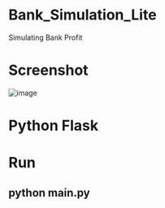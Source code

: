 # Bank_Simulation_Lite
 Simulating Bank Profit

# Screenshot
![image](https://github.com/user-attachments/assets/97b46b99-8741-46f3-874f-781086d8d108)

# Python Flask

# Run
## python main.py
